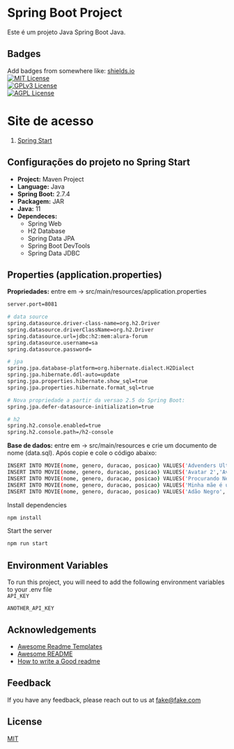 
# Spring Boot Project
Este é um projeto Java Spring Boot Java.   

## Badges  

Add badges from somewhere like: [shields.io](https://shields.io/)  
[![MIT License](https://img.shields.io/badge/License-MIT-green.svg)](https://choosealicense.com/licenses/mit/)  
[![GPLv3 License](https://img.shields.io/badge/License-GPL%20v3-yellow.svg)](https://choosealicense.com/licenses/gpl-3.0/)  
[![AGPL License](https://img.shields.io/badge/license-AGPL-blue.svg)](https://choosealicense.com/licenses/gpl-3.0/)

# Site de acesso 
1. [Spring Start](https://start.spring.io/)  
  

## Configurações do projeto no Spring Start  
- **Project:** Maven Project 
- **Language:** Java
- **Spring Boot:** 2.7.4
- **Packagem:** JAR
- **Java:** 11
- **Dependeces:** 
    - Spring Web
    - H2 Database
    - Spring Data JPA
    - Spring Boot DevTools
    - Spring Data JDBC

 ## Properties (application.properties)
**Propriedades:** entre em -> src/main/resources/application.properties
~~~bash  
server.port=8081

# data source
spring.datasource.driver-class-name=org.h2.Driver
spring.datasource.driverClassName=org.h2.Driver
spring.datasource.url=jdbc:h2:mem:alura-forum
spring.datasource.username=sa
spring.datasource.password=

# jpa
spring.jpa.database-platform=org.hibernate.dialect.H2Dialect
spring.jpa.hibernate.ddl-auto=update
spring.jpa.properties.hibernate.show_sql=true
spring.jpa.properties.hibernate.format_sql=true

# Nova propriedade a partir da versao 2.5 do Spring Boot:
spring.jpa.defer-datasource-initialization=true

# h2
spring.h2.console.enabled=true
spring.h2.console.path=/h2-console
~~~

**Base de dados:** entre em -> src/main/resources e crie um documento de nome (data.sql). Após copie e cole o código abaixo: 

~~~bash  
INSERT INTO MOVIE(nome, genero, duracao, posicao) VALUES('Advenders Ultimato','Fantasia',215,1);
INSERT INTO MOVIE(nome, genero, duracao, posicao) VALUES('Avatar 2','Aventura',255,2);
INSERT INTO MOVIE(nome, genero, duracao, posicao) VALUES('Procurando Nemo','Fantasia',185,3);
INSERT INTO MOVIE(nome, genero, duracao, posicao) VALUES('Minha mãe é uma peça','Drama',225,4);
INSERT INTO MOVIE(nome, genero, duracao, posicao) VALUES('Adão Negro','Fantasia',205,5);
~~~

Install dependencies  

~~~bash  
npm install
~~~

Start the server  

~~~bash  
npm run start
~~~

## Environment Variables  

To run this project, you will need to add the following environment variables to your .env file  
`API_KEY`  

`ANOTHER_API_KEY` 

## Acknowledgements  

- [Awesome Readme Templates](https://awesomeopensource.com/project/elangosundar/awesome-README-templates)
- [Awesome README](https://github.com/matiassingers/awesome-readme)
- [How to write a Good readme](https://bulldogjob.com/news/449-how-to-write-a-good-readme-for-your-github-project)

## Feedback  

If you have any feedback, please reach out to us at fake@fake.com

## License  

[MIT](https://choosealicense.com/licenses/mit/)


